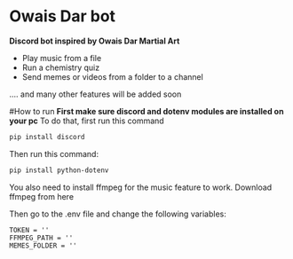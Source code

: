# Owais Dar bot
**Discord bot inspired by Owais Dar Martial Art**

<ul>
<li>Play music from a file</li>
<li>Run a chemistry quiz</li>
<li>Send memes or videos from a folder to a channel</li>
</ul>
.... and many other features will be added soon

#How to run
**First make sure discord and dotenv modules are installed on your pc**
To do that, first run this command

```sh
pip install discord
```
Then run this command:

```sh
pip install python-dotenv
```
You also need to install ffmpeg for the music feature to work. Download ffmpeg from <a herf='https://www.gyan.dev/ffmpeg/builds/packages/ffmpeg-2024-07-10-git-1a86a7a48d-full_build.7z'> here



Then go to the .env file and change the following variables: <br>
```env
TOKEN = ''
FFMPEG_PATH = ''
MEMES_FOLDER = ''
```